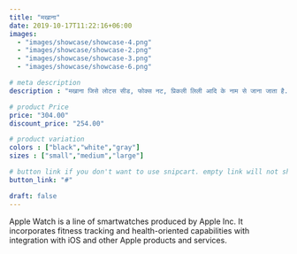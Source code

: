 ```yaml
---
title: "मखाना"
date: 2019-10-17T11:22:16+06:00
images: 
  - "images/showcase/showcase-4.png"
  - "images/showcase/showcase-2.png"
  - "images/showcase/showcase-3.png"
  - "images/showcase/showcase-6.png"

# meta description
description : "मखाना जिसे लोटस सीड, फोक्स नट, प्रिकली लिली आदि के नाम से जाना जाता है. देश में 80 फीसदी मखाना की खेती बिहार के मिथिलांचल क्षेत्र में होती है. मखाने को तालाब, झील जैसे शांत पानी पर उगाया जाता है. पानी में खेती होने की वजह से इसमें कोई केमिकल फर्टीलाइजर का उपयोग नहीं होता है, इसलिए यह पूरी तरह से ऑर्गेनिक फूड है."

# product Price
price: "304.00"
discount_price: "254.00"

# product variation
colors : ["black","white","gray"]
sizes : ["small","medium","large"]

# button link if you don't want to use snipcart. empty link will not show button
button_link: "#"

draft: false
---
```


Apple Watch is a line of smartwatches produced by Apple Inc. It incorporates fitness tracking and health-oriented capabilities with integration with iOS and other Apple products and services.
